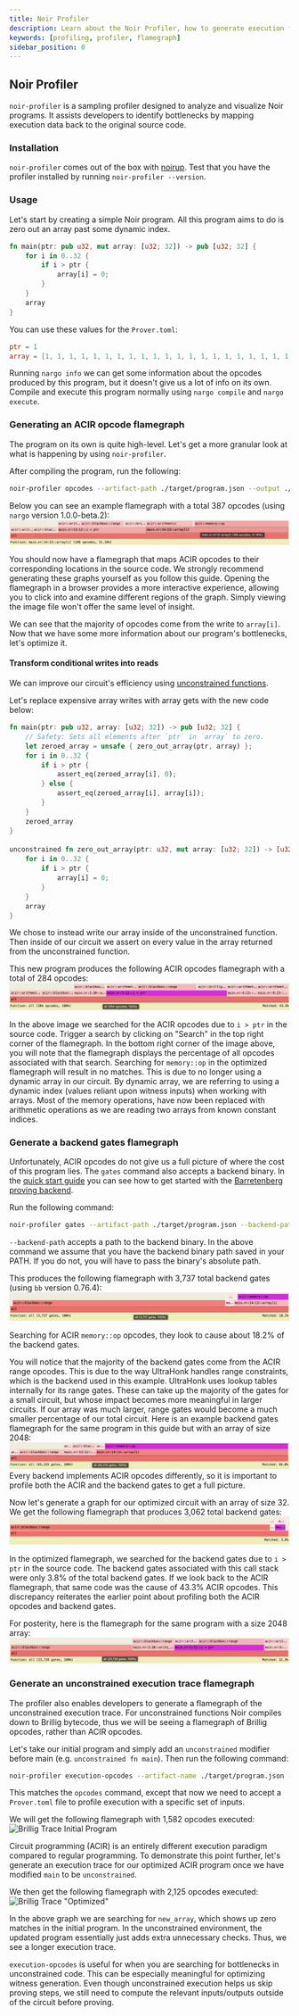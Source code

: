 ```yaml
---
title: Noir Profiler
description: Learn about the Noir Profiler, how to generate execution flamegraphs, identify bottlenecks, and visualize optimizations.
keywords: [profiling, profiler, flamegraph]
sidebar_position: 0
---
```


## Noir Profiler

`noir-profiler` is a sampling profiler designed to analyze and visualize Noir programs. It assists developers to identify bottlenecks by mapping execution data back to the original source code.

### Installation

`noir-profiler` comes out of the box with [noirup](../getting_started/noir_installation.md). Test that you have the profiler installed by running `noir-profiler --version`.

### Usage

Let's start by creating a simple Noir program. All this program aims to do is zero out an array past some dynamic index.

```rust
fn main(ptr: pub u32, mut array: [u32; 32]) -> pub [u32; 32] {
    for i in 0..32 {
        if i > ptr {
            array[i] = 0;
        }
    }
    array
}
```
You can use these values for the `Prover.toml`:
```toml
ptr = 1
array = [1, 1, 1, 1, 1, 1, 1, 1, 1, 1, 1, 1, 1, 1, 1, 1, 1, 1, 1, 1, 1, 1, 1, 1, 1, 1, 1, 1, 1, 1, 1, 1]
```

Running `nargo info` we can get some information about the opcodes produced by this program, but it doesn't give us a lot of info on its own. Compile and execute this program normally using `nargo compile` and `nargo execute`.

### Generating an ACIR opcode flamegraph

The program on its own is quite high-level. Let's get a more granular look at what is happening by using `noir-profiler`.

After compiling the program, run the following:
```sh
noir-profiler opcodes --artifact-path ./target/program.json --output ./target/
```
Below you can see an example flamegraph with a total 387 opcodes (using `nargo` version 1.0.0-beta.2):
<picture>
  <img src="../../static/img/tooling/profiler/acir-flamegraph-unoptimized.png">
</picture>

You should now have a flamegraph that maps ACIR opcodes to their corresponding locations in the source code. We strongly recommend generating these graphs yourself as you follow this guide. Opening the flamegraph in a browser provides a more interactive experience, allowing you to click into and examine different regions of the graph. Simply viewing the image file won't offer the same level of insight.

We can see that the majority of opcodes come from the write to `array[i]`. Now that we have some more information about our program's bottlenecks, let's optimize it.

#### Transform conditional writes into reads

We can improve our circuit's efficiency using [unconstrained functions](../noir/concepts/unconstrained.md).

Let's replace expensive array writes with array gets with the new code below:
```rust
fn main(ptr: pub u32, array: [u32; 32]) -> pub [u32; 32] {
    // Safety: Sets all elements after `ptr` in `array` to zero.
    let zeroed_array = unsafe { zero_out_array(ptr, array) };
    for i in 0..32 {
        if i > ptr {
            assert_eq(zeroed_array[i], 0);
        } else {
            assert_eq(zeroed_array[i], array[i]);
        }
    }
    zeroed_array
}

unconstrained fn zero_out_array(ptr: u32, mut array: [u32; 32]) -> [u32; 32] {
    for i in 0..32 {
        if i > ptr {
            array[i] = 0;
        }
    }
    array
}
```
We chose to instead write our array inside of the unconstrained function. Then inside of our circuit we assert on every value in the array returned from the unconstrained function.

This new program produces the following ACIR opcodes flamegraph with a total of 284 opcodes:
<picture>
  <img src="../../static/img/tooling/profiler/acir-flamegraph-optimized.png">
</picture>

In the above image we searched for the ACIR opcodes due to `i > ptr` in the source code. Trigger a search by clicking on "Search" in the top right corner of the flamegraph. In the bottom right corner of the image above, you will note that the flamegraph displays the percentage of all opcodes associated with that search.  Searching for `memory::op` in the optimized flamegraph will result in no matches. This is due to no longer using a dynamic array in our circuit. By dynamic array, we are referring to using a dynamic index (values reliant upon witness inputs) when working with arrays. Most of the memory operations, have now been replaced with arithmetic operations as we are reading two arrays from known constant indices.

### Generate a backend gates flamegraph

Unfortunately, ACIR opcodes do not give us a full picture of where the cost of this program lies.
The `gates` command also accepts a backend binary. In the [quick start guide](../getting_started/quick_start.md#proving-backend) you can see how to get started with the [Barretenberg proving backend](https://github.com/AztecProtocol/aztec-packages/tree/master/barretenberg).

Run the following command:
```sh
noir-profiler gates --artifact-path ./target/program.json --backend-path bb --output ./target
```
`--backend-path` accepts a path to the backend binary. In the above command we assume that you have the backend binary path saved in your PATH. If you do not, you will have to pass the binary's absolute path.

This produces the following flamegraph with 3,737 total backend gates (using `bb` version 0.76.4):
<picture>
  <img src="../../static/img/tooling/profiler/gates-flamegraph-unoptimized.png">
</picture>

Searching for ACIR `memory::op` opcodes, they look to cause about 18.2% of the backend gates.

You will notice that the majority of the backend gates come from the ACIR range opcodes. This is due to the way UltraHonk handles range constraints, which is the backend used in this example. UltraHonk uses lookup tables internally for its range gates. These can take up the majority of the gates for a small circuit, but whose impact becomes more meaningful in larger circuits. If our array was much larger, range gates would become a much smaller percentage of our total circuit.
Here is an example backend gates flamegraph for the same program in this guide but with an array of size 2048:
<picture>
  <img src="../../static/img/tooling/profiler/gates-flamegraph-unoptimized-2048.png">
</picture>
Every backend implements ACIR opcodes differently, so it is important to profile both the ACIR and the backend gates to get a full picture.

Now let's generate a graph for our optimized circuit with an array of size 32. We get the following flamegraph that produces 3,062 total backend gates:
<picture>
  <img src="../../static/img/tooling/profiler/gates-flamegraph-optimized.png">
</picture>

In the optimized flamegraph, we searched for the backend gates due to `i > ptr` in the source code. The backend gates associated with this call stack were only 3.8% of the total backend gates. If we look back to the ACIR flamegraph, that same code was the cause of 43.3% ACIR opcodes. This discrepancy reiterates the earlier point about profiling both the ACIR opcodes and backend gates.

For posterity, here is the flamegraph for the same program with a size 2048 array:
<picture>
  <img src="../../static/img/tooling/profiler/gates-flamegraph-optimized-2048.png">
</picture>

### Generate an unconstrained execution trace flamegraph

The profiler also enables developers to generate a flamegraph of the unconstrained execution trace. For unconstrained functions Noir compiles down to Brillig bytecode, thus we will be seeing a flamegraph of Brillig opcodes, rather than ACIR opcodes.

Let's take our initial program and simply add an `unconstrained` modifier before main (e.g. `unconstrained fn main`). Then run the following command:
```sh
noir-profiler execution-opcodes --artifact-name ./target/program.json --prover_toml_path Prover.toml --output ./target
```
This matches the `opcodes` command, except that now we need to accept a `Prover.toml` file to profile execution with a specific set of inputs.

We will get the following flamegraph with 1,582 opcodes executed:
![Brillig Trace Initial Program](@site/static/img/tooling/profiler/brillig-trace-initial-32.png)

Circuit programming (ACIR) is an entirely different execution paradigm compared to regular programming. To demonstrate this point further, let's generate an execution trace for our optimized ACIR program once we have modified `main` to be `unconstrained`.

We then get the following flamegraph with 2,125 opcodes executed:
![Brillig Trace "Optimized"](@site/static/img/tooling/profiler/brillig-trace-opt-32.png)

In the above graph we are searching for `new_array`, which shows up zero matches in the initial program. In the unconstrained environment, the updated program essentially just adds extra unnecessary checks. Thus, we see a longer execution trace.

`execution-opcodes` is useful for when you are searching for bottlenecks in unconstrained code. This can be especially meaningful for optimizing witness generation. Even though unconstrained execution helps us skip proving steps, we still need to compute the relevant inputs/outputs outside of the circuit before proving.